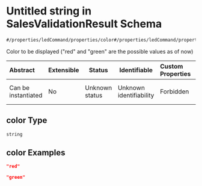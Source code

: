 # Untitled string in SalesValidationResult Schema

```txt
#/properties/ledCommand/properties/color#/properties/ledCommand/properties/color
```

Color to be displayed ("red" and "green" are the possible values as of now)


| Abstract            | Extensible | Status         | Identifiable            | Custom Properties | Additional Properties | Access Restrictions | Defined In                                                                                                                |
| :------------------ | ---------- | -------------- | ----------------------- | :---------------- | --------------------- | ------------------- | ------------------------------------------------------------------------------------------------------------------------- |
| Can be instantiated | No         | Unknown status | Unknown identifiability | Forbidden         | Allowed               | none                | [sales-validation-result.json\*](../../schema/proprietary-extensions/sales-validation-result.json "open original schema") |

## color Type

`string`

## color Examples

```json
"red"
```

```json
"green"
```
